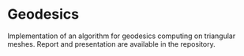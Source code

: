 Geodesics
=========

Implementation of an algorithm for geodesics computing on triangular meshes.
Report and presentation are available in the repository.